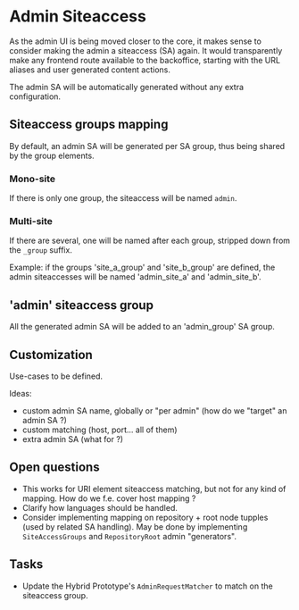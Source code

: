 # Admin Siteaccess
As the admin UI is being moved closer to the core, it makes sense to consider making the admin
a siteaccess (SA) again. It would transparently make any frontend route available to the
backoffice, starting with the URL aliases and user generated content actions.

The admin SA will be automatically generated without any extra configuration.
 
## Siteaccess groups mapping
By default, an admin SA will be generated per SA group, thus being shared by the group elements.
 
### Mono-site
If there is only one group, the siteaccess will be named `admin`.

### Multi-site
If there are several, one will be named after each group, stripped down from the `_group` suffix.

Example: if the groups 'site_a_group' and 'site_b_group' are defined, the admin siteaccesses
will be named 'admin_site_a' and 'admin_site_b'.

## 'admin' siteaccess group
All the generated admin SA will be added to an 'admin_group' SA group.  

## Customization
Use-cases to be defined.

Ideas:
- custom admin SA name, globally or "per admin" (how do we "target" an admin SA ?)
- custom matching (host, port... all of them)
- extra admin SA (what for ?)

## Open questions
- This works for URI element siteaccess matching, but not for any kind of mapping. How do we f.e. cover host mapping ?
- Clarify how languages should be handled.
- Consider implementing mapping on repository + root node tupples (used by related SA handling).
  May be done by implementing `SiteAccessGroups` and `RepositoryRoot` admin "generators".

## Tasks
- Update the Hybrid Prototype's `AdminRequestMatcher` to match on the siteaccess group.
